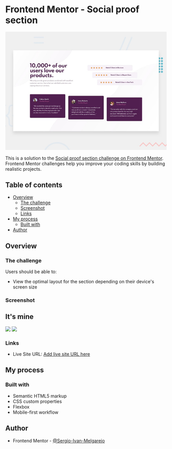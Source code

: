 # Frontend Mentor - Social proof section

![Design preview for the Social proof section coding challenge](./design/desktop-preview.jpg)

This is a solution to the [Social proof section challenge on Frontend Mentor](https://www.frontendmentor.io/challenges/social-proof-section-6e0qTv_bA). Frontend Mentor challenges help you improve your coding skills by building realistic projects. 

## Table of contents

- [Overview](#overview)
  - [The challenge](#the-challenge)
  - [Screenshot](#screenshot)
  - [Links](#links)
- [My process](#my-process)
  - [Built with](#built-with)
- [Author](#author)

## Overview

### The challenge

Users should be able to:

- View the optimal layout for the section depending on their device's screen size

### Screenshot

## It's mine

![](./design/1.png)
![](./design/2.png)

### Links

- Live Site URL: [Add live site URL here](https://sergio-ivan-melgarejo.github.io/Front-Mentor-17/)

## My process

### Built with

- Semantic HTML5 markup
- CSS custom properties
- Flexbox
- Mobile-first workflow

## Author

- Frontend Mentor - [@Sergio-Ivan-Melgarejo](https://www.frontendmentor.io/profile/Sergio-Ivan-Melgarejo)
